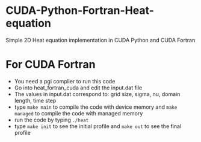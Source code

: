 # CUDA-Python-Fortran-Heat-equation
Simple 2D Heat equation implementation in CUDA Python and CUDA Fortran

# For CUDA Fortran
* You need a pgi complier to run this code
* Go into heat_fortran_cuda and edit the input.dat file
* The values in input.dat correspond to: grid size, sigma, nu, domain length, time step
* type `make main` to compile the code with device memory and `make managed` to compile the code with managed memory
* run the code by typing `./heat` 
* type `make init` to see the initial profile and `make out` to see the final profile
